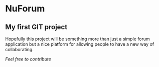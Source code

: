 NuForum
====================

My first GIT project
---------------------

Hopefully this project will be something more than just a simple forum application but a nice platform for allowing people to have a new way of collaborating.

*Feel free to contribute*
